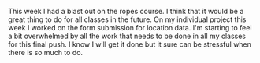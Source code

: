 This week I had a blast out on the ropes course.  I think that it would be a great thing to do for all classes in the future.  On my individual project this week I worked on the form submission for location data.  I'm starting to feel a bit overwhelmed by all the work that needs to be done in all my classes for this final push.  I know I will get it done but it sure can be stressful when there is so much to do.